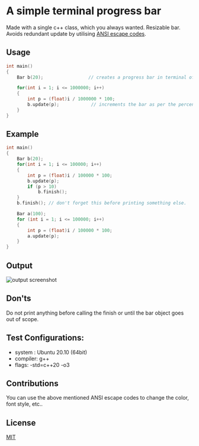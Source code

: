 
# A simple terminal progress bar

Made with a single c++ class, which you always wanted.
Resizable bar.
Avoids redundant update by utilising [ANSI escape codes](https://gist.github.com/fnky/458719343aabd01cfb17a3a4f7296797#file-ansi-md).

## Usage

```cpp
int main()
{
    Bar b(20);                 // creates a progress bar in terminal of width 20 (excluding the braces)

    for(int i = 1; i <= 1000000; i++)
    {
        int p = (float)i / 1000000 * 100;
        b.update(p);            // increments the bar as per the percentage value passed(0-100).
    }
}
```
## Example

```cpp
int main()
{
    Bar b(20);
    for(int i = 1; i <= 100000; i++)
    {
        int p = (float)i / 100000 * 100;
        b.update(p);
        if (p > 10)
            b.finish();
    }
    b.finish(); // don't forget this before printing something else.

    Bar a(100);
    for (int i = 1; i <= 100000; i++)
    {
        int p = (float)i / 100000 * 100;
        a.update(p);
    }
}
```
## Output
![output screenshot](https://github.com/YoMF/image-assets/blob/0925f3d2286a2de7a455678b1d31579041a3591d/progress-bar-example.png)

## Don'ts
Do not print anything before calling the finish or until the bar object goes out of scope.

## Test Configurations:
- system :   Ubuntu 20.10 (64bit)  
- compiler:  g++  
- flags:     -std=c++20 -o3  

## Contributions
You can use the above mentioned ANSI escape codes to change the color, font style, etc..

## License
[MIT](https://github.com/YoMF/shared-assets/blob/d87d8748a96b587e84eaa4824520721698065e46/LICENSE)
